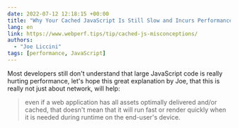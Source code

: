 ```yaml
---
date: 2022-07-12 12:18:15 +00:00
title: "Why Your Cached JavaScript Is Still Slow and Incurs Performance Overhead"
lang: en
link: https://www.webperf.tips/tip/cached-js-misconceptions/
authors:
  - "Joe Liccini"
tags: [performance, JavaScript]
---
```


Most developers still don't understand that large JavaScript code is really hurting performance, let's hope this great explanation by Joe, that this is really not just about network, will help:

> even if a web application has all assets optimally delivered and/or cached, that doesn't mean that it will run fast or render quickly when it is needed during runtime on the end-user's device.
